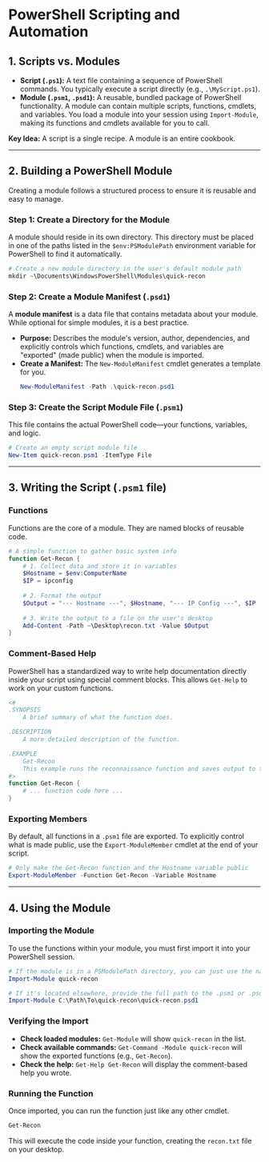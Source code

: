 # PowerShell Scripting and Automation


## 1. Scripts vs. Modules

*   **Script (`.ps1`):** A text file containing a sequence of PowerShell commands. You typically execute a script directly (e.g., `.\MyScript.ps1`).
*   **Module (`.psm1`, `.psd1`):** A reusable, bundled package of PowerShell functionality. A module can contain multiple scripts, functions, cmdlets, and variables. You load a module into your session using `Import-Module`, making its functions and cmdlets available for you to call.

**Key Idea:** A script is a single recipe. A module is an entire cookbook.

---

## 2. Building a PowerShell Module

Creating a module follows a structured process to ensure it is reusable and easy to manage.

### Step 1: Create a Directory for the Module
A module should reside in its own directory. This directory must be placed in one of the paths listed in the `$env:PSModulePath` environment variable for PowerShell to find it automatically.
```powershell
# Create a new module directory in the user's default module path
mkdir ~\Documents\WindowsPowerShell\Modules\quick-recon
```

### Step 2: Create a Module Manifest (`.psd1`)
A **module manifest** is a data file that contains metadata about your module. While optional for simple modules, it is a best practice.
*   **Purpose:** Describes the module's version, author, dependencies, and explicitly controls which functions, cmdlets, and variables are "exported" (made public) when the module is imported.
*   **Create a Manifest:** The `New-ModuleManifest` cmdlet generates a template for you.
    ```powershell
    New-ModuleManifest -Path .\quick-recon.psd1
    ```

### Step 3: Create the Script Module File (`.psm1`)
This file contains the actual PowerShell code—your functions, variables, and logic.
```powershell
# Create an empty script module file
New-Item quick-recon.psm1 -ItemType File
```

---

## 3. Writing the Script (`.psm1` file)

### Functions
Functions are the core of a module. They are named blocks of reusable code.
```powershell
# A simple function to gather basic system info
function Get-Recon {
    # 1. Collect data and store it in variables
    $Hostname = $env:ComputerName
    $IP = ipconfig
    
    # 2. Format the output
    $Output = "--- Hostname ---", $Hostname, "--- IP Config ---", $IP
    
    # 3. Write the output to a file on the user's desktop
    Add-Content -Path ~\Desktop\recon.txt -Value $Output
}
```

### Comment-Based Help
PowerShell has a standardized way to write help documentation directly inside your script using special comment blocks. This allows `Get-Help` to work on your custom functions.
```powershell
<#
.SYNOPSIS
    A brief summary of what the function does.

.DESCRIPTION
    A more detailed description of the function.

.EXAMPLE
    Get-Recon
    This example runs the reconnaissance function and saves output to the desktop.
#>
function Get-Recon {
    # ... function code here ...
}
```

### Exporting Members
By default, all functions in a `.psm1` file are exported. To explicitly control what is made public, use the `Export-ModuleMember` cmdlet at the end of your script.
```powershell
# Only make the Get-Recon function and the Hostname variable public
Export-ModuleMember -Function Get-Recon -Variable Hostname
```

---

## 4. Using the Module

### Importing the Module
To use the functions within your module, you must first import it into your PowerShell session.
```powershell
# If the module is in a PSModulePath directory, you can just use the name
Import-Module quick-recon

# If it's located elsewhere, provide the full path to the .psm1 or .psd1 file
Import-Module C:\Path\To\quick-recon\quick-recon.psd1
```

### Verifying the Import
*   **Check loaded modules:** `Get-Module` will show `quick-recon` in the list.
*   **Check available commands:** `Get-Command -Module quick-recon` will show the exported functions (e.g., `Get-Recon`).
*   **Check the help:** `Get-Help Get-Recon` will display the comment-based help you wrote.

### Running the Function
Once imported, you can run the function just like any other cmdlet.
```powershell
Get-Recon
```
This will execute the code inside your function, creating the `recon.txt` file on your desktop.
